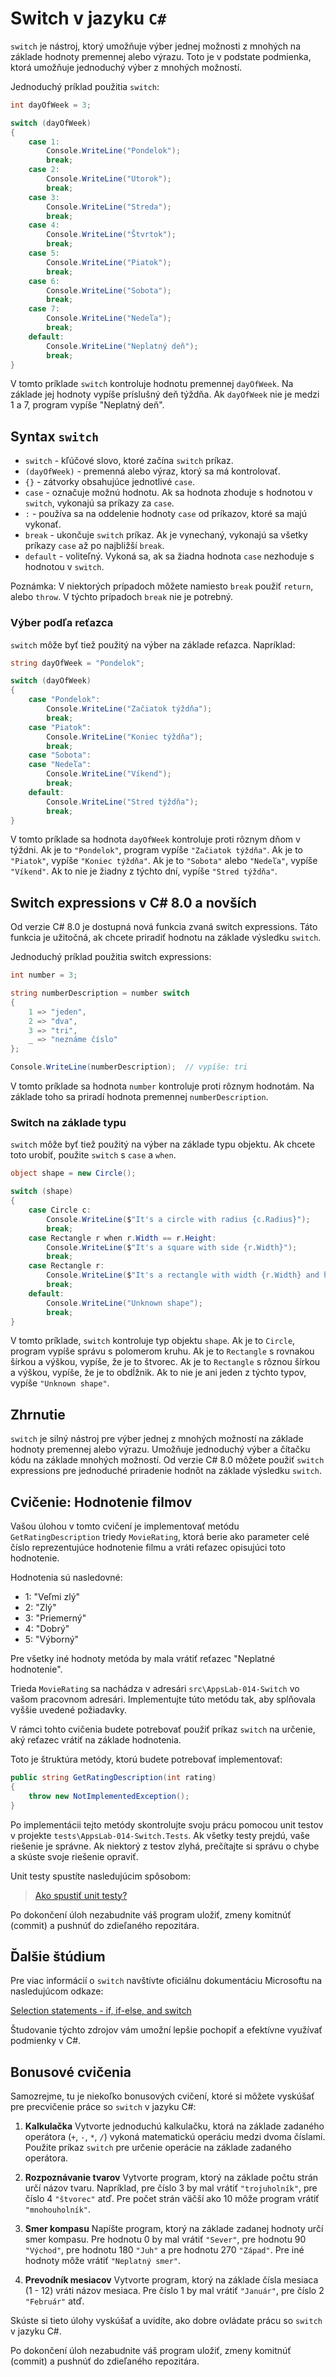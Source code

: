 # Switch v jazyku `C#`

`switch` je nástroj, ktorý umožňuje výber jednej možnosti z mnohých na základe hodnoty premennej alebo výrazu. Toto je v podstate podmienka, ktorá umožňuje jednoduchý výber z mnohých možností.

Jednoduchý príklad použitia `switch`:

```csharp
int dayOfWeek = 3;

switch (dayOfWeek)
{
    case 1:
        Console.WriteLine("Pondelok");
        break;
    case 2:
        Console.WriteLine("Utorok");
        break;
    case 3:
        Console.WriteLine("Streda");
        break;
    case 4:
        Console.WriteLine("Štvrtok");
        break;
    case 5:
        Console.WriteLine("Piatok");
        break;
    case 6:
        Console.WriteLine("Sobota");
        break;
    case 7:
        Console.WriteLine("Nedeľa");
        break;
    default:
        Console.WriteLine("Neplatný deň");
        break;
}
```

V tomto príklade `switch` kontroluje hodnotu premennej `dayOfWeek`. Na základe jej hodnoty vypíše príslušný deň týždňa. Ak `dayOfWeek` nie je medzi 1 a 7, program vypíše "Neplatný deň".

## Syntax `switch`

- `switch` - kľúčové slovo, ktoré začína `switch` príkaz.
- `(dayOfWeek)` - premenná alebo výraz, ktorý sa má kontrolovať.
- `{}` - zátvorky obsahujúce jednotlivé `case`.
- `case` - označuje možnú hodnotu. Ak sa hodnota zhoduje s hodnotou v `switch`, vykonajú sa príkazy za `case`.
- `:` - používa sa na oddelenie hodnoty `case` od príkazov, ktoré sa majú vykonať.
- `break` - ukončuje `switch` príkaz. Ak je vynechaný, vykonajú sa všetky príkazy `case` až po najbližší `break`.
- `default` - voliteľný. Vykoná sa, ak sa žiadna hodnota `case` nezhoduje s hodnotou v `switch`.

Poznámka: V niektorých prípadoch môžete namiesto `break` použiť `return`, alebo `throw`. V týchto prípadoch `break` nie je potrebný.

### Výber podľa reťazca

`switch` môže byť tiež použitý na výber na základe reťazca. Napríklad:

```csharp
string dayOfWeek = "Pondelok";

switch (dayOfWeek)
{
    case "Pondelok":
        Console.WriteLine("Začiatok týždňa");
        break;
    case "Piatok":
        Console.WriteLine("Koniec týždňa");
        break;
    case "Sobota":
    case "Nedeľa":
        Console.WriteLine("Víkend");
        break;
    default:
        Console.WriteLine("Stred týždňa");
        break;
}
```

V tomto príklade sa hodnota `dayOfWeek` kontroluje proti rôznym dňom v týždni. Ak je to `"Pondelok"`, program vypíše `"Začiatok týždňa"`. Ak je to `"Piatok"`, vypíše `"Koniec týždňa"`. Ak je to `"Sobota"` alebo `"Nedeľa"`, vypíše `"Víkend"`. Ak to nie je žiadny z týchto dní, vypíše `"Stred týždňa"`.

## Switch expressions v C# 8.0 a novších

Od verzie C# 8.0 je dostupná nová funkcia zvaná switch expressions. Táto funkcia je užitočná, ak chcete priradiť hodnotu na základe výsledku `switch`.

Jednoduchý príklad použitia switch expressions:

```csharp
int number = 3;

string numberDescription = number switch
{
    1 => "jeden",
    2 => "dva",
    3 => "tri",
    _ => "neznáme číslo"
};

Console.WriteLine(numberDescription);  // vypíše: tri
```

V tomto príklade sa hodnota `number` kontroluje proti rôznym hodnotám. Na základe toho sa priradí hodnota premennej `numberDescription`.

### Switch na základe typu

`switch` môže byť tiež použitý na výber na základe typu objektu. Ak chcete toto urobiť, použite `switch` s `case` a `when`.

```csharp
object shape = new Circle();

switch (shape)
{
    case Circle c:
        Console.WriteLine($"It's a circle with radius {c.Radius}");
        break;
    case Rectangle r when r.Width == r.Height:
        Console.WriteLine($"It's a square with side {r.Width}");
        break;
    case Rectangle r:
        Console.WriteLine($"It's a rectangle with width {r.Width} and height {r.Height}");
        break;
    default:
        Console.WriteLine("Unknown shape");
        break;
}
```

V tomto príklade, `switch` kontroluje typ objektu `shape`. Ak je to `Circle`, program vypíše správu s polomerom kruhu. Ak je to `Rectangle` s rovnakou šírkou a výškou, vypíše, že je to štvorec. Ak je to `Rectangle` s rôznou šírkou a výškou, vypíše, že je to obdĺžnik. Ak to nie je ani jeden z týchto typov, vypíše `"Unknown shape"`.

## Zhrnutie

`switch` je silný nástroj pre výber jednej z mnohých možností na základe hodnoty premennej alebo výrazu. Umožňuje jednoduchý výber a čítačku kódu na základe mnohých možností. Od verzie C# 8.0 môžete použiť `switch` expressions pre jednoduché priradenie hodnôt na základe výsledku `switch`.

## Cvičenie: Hodnotenie filmov

Vašou úlohou v tomto cvičení je implementovať metódu `GetRatingDescription` triedy `MovieRating`, ktorá berie ako parameter celé číslo reprezentujúce hodnotenie filmu a vráti reťazec opisujúci toto hodnotenie.

Hodnotenia sú nasledovné:

- 1: "Veľmi zlý"
- 2: "Zlý"
- 3: "Priemerný"
- 4: "Dobrý"
- 5: "Výborný"

Pre všetky iné hodnoty metóda by mala vrátiť reťazec "Neplatné hodnotenie".

Trieda `MovieRating` sa nachádza v adresári `src\AppsLab-014-Switch` vo vašom pracovnom adresári. Implementujte túto metódu tak, aby splňovala vyššie uvedené požiadavky.

V rámci tohto cvičenia budete potrebovať použiť príkaz `switch` na určenie, aký reťazec vrátiť na základe hodnotenia.

Toto je štruktúra metódy, ktorú budete potrebovať implementovať:

```csharp
public string GetRatingDescription(int rating)
{
    throw new NotImplementedException();
}
```

Po implementácii tejto metódy skontrolujte svoju prácu pomocou unit testov v projekte `tests\AppsLab-014-Switch.Tests`. Ak všetky testy prejdú, vaše riešenie je správne. Ak niektorý z testov zlyhá, prečítajte si správu o chybe a skúste svoje riešenie opraviť.

Unit testy spustíte nasledujúcim spôsobom:
> [Ako spustiť unit testy?](/lekcie/Ako_spustit_unit_testy.md)

Po dokončení úloh nezabudnite váš program uložiť, zmeny komitnúť (commit) a pushnúť do zdieľaného repozitára.

## Ďalšie štúdium

Pre viac informácií o `switch` navštívte oficiálnu dokumentáciu Microsoftu na nasledujúcom odkaze:

[Selection statements - if, if-else, and switch](https://learn.microsoft.com/en-us/dotnet/csharp/language-reference/statements/selection-statements)

Študovanie týchto zdrojov vám umožní lepšie pochopiť a efektívne využívať podmienky v C#.

## Bonusové cvičenia

Samozrejme, tu je niekoľko bonusových cvičení, ktoré si môžete vyskúšať pre precvičenie práce so `switch` v jazyku C#:

1. **Kalkulačka**
   Vytvorte jednoduchú kalkulačku, ktorá na základe zadaného operátora (`+`, `-`, `*`, `/`) vykoná matematickú operáciu medzi dvoma číslami. Použite príkaz `switch` pre určenie operácie na základe zadaného operátora.

2. **Rozpoznávanie tvarov**
   Vytvorte program, ktorý na základe počtu strán určí názov tvaru. Napríklad, pre číslo 3 by mal vrátiť `"trojuholník"`, pre číslo 4 `"štvorec"` atď. Pre počet strán väčší ako 10 môže program vrátiť `"mnohouholník"`.

3. **Smer kompasu**
   Napíšte program, ktorý na základe zadanej hodnoty určí smer kompasu. Pre hodnotu 0 by mal vrátiť `"Sever"`, pre hodnotu 90 `"Východ"`, pre hodnotu 180 `"Juh"` a pre hodnotu 270 `"Západ"`. Pre iné hodnoty môže vrátiť `"Neplatný smer"`.

4. **Prevodník mesiacov**
   Vytvorte program, ktorý na základe čísla mesiaca (1 - 12) vráti názov mesiaca. Pre číslo 1 by mal vrátiť `"Január"`, pre číslo 2 `"Február"` atď.

Skúste si tieto úlohy vyskúšať a uvidíte, ako dobre ovládate prácu so `switch` v jazyku C#.

Po dokončení úloh nezabudnite váš program uložiť, zmeny komitnúť (commit) a pushnúť do zdieľaného repozitára.
